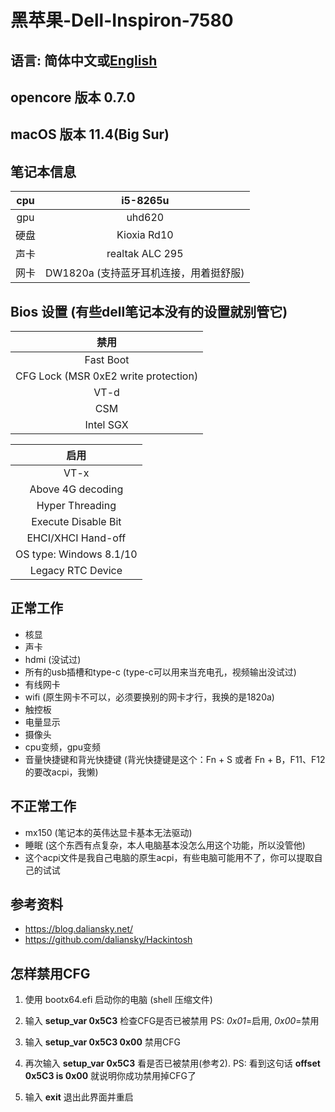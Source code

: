 # 黑苹果-Dell-Inspiron-7580

## 语言: 简体中文或[English](README_en.md)

## opencore 版本 0.7.0

## macOS 版本 11.4(Big Sur)

## 笔记本信息

|    cpu    |    i5-8265u     |
| :-------: | :-------------: |
|    gpu    |     uhd620      |
| 硬盘 | Kioxia Rd10 |
|   声卡   | realtak ALC 295 |
|  网卡  |     DW1820a (支持蓝牙耳机连接，用着挺舒服)     |

## Bios 设置 (有些dell笔记本没有的设置就别管它)

|               禁用                |
| :----------------------------------: |
|              Fast Boot               |
| CFG Lock (MSR 0xE2 write protection) |
|                 VT-d                 |
|                 CSM                  |
|              Intel SGX               |

|         启用          |
| :---------------------: |
|          VT-x           |
|    Above 4G decoding    |
|     Hyper Threading     |
|   Execute Disable Bit   |
|   EHCI/XHCI Hand-off    |
| OS type: Windows 8.1/10 |
|    Legacy RTC Device    |

## 正常工作

* 核显
* 声卡
* hdmi (没试过)
* 所有的usb插槽和type-c  (type-c可以用来当充电孔，视频输出没试过)
* 有线网卡 
* wifi (原生网卡不可以，必须要换别的网卡才行，我换的是1820a)
* 触控板
* 电量显示
* 摄像头
* cpu变频，gpu变频
* 音量快捷键和背光快捷键 (背光快捷键是这个：Fn + S 或者 Fn + B，F11、F12的要改acpi，我懒)

## 不正常工作
* mx150 (笔记本的英伟达显卡基本无法驱动)
* 睡眠 (这个东西有点复杂，本人电脑基本没怎么用这个功能，所以没管他) 
* 这个acpi文件是我自己电脑的原生acpi，有些电脑可能用不了，你可以提取自己的试试

## 参考资料
* https://blog.daliansky.net/ 
* https://github.com/daliansky/Hackintosh

## 怎样禁用CFG

1. 使用 bootx64.efi 启动你的电脑  (shell 压缩文件)

2. 输入 **setup_var 0x5C3** 检查CFG是否已被禁用 PS:  *0x01*=启用, *0x00*=禁用

3. 输入 **setup_var 0x5C3 0x00** 禁用CFG

4. 再次输入 **setup_var 0x5C3** 看是否已被禁用(参考2).  PS: 看到这句话 **offset 0x5C3 is 0x00** 就说明你成功禁用掉CFG了

5. 输入 **exit** 退出此界面并重启


​     
